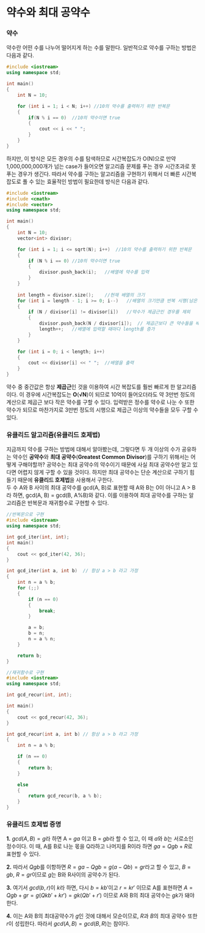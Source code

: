 # 약수와 최대 공약수

### 약수
약수란 어떤 수를 나누어 떨어지게 하는 수를 말한다. 일반적으로 약수를 구하는 방법은 다음과 같다.
``` cpp
#include <iostream>
using namespace std;

int main()
{
	int N = 10;

	for (int i = 1; i < N; i++)	//10의 약수를 출력하기 위한 반복문
	{
		if(N % i == 0)	//10의 약수이면 true
		{
			cout << i << " ";
		}
	}
}
```

하지만, 이 방식은 모든 경우의 수를 탐색하므로 시간복잡도가 O(N)으로 만약 1,000,000,000개가 넘는 case가 들어오면 알고리즘 문제를 푸는 경우 시간초과로 못 푸는 경우가 생긴다. 따라서 약수를 구하는 알고리즘을 구현하기 위해서 더 빠른 시간복잡도로 풀 수 있는 효율적인 방법이 필요한데 방식은 다음과 같다.
```cpp
#include <iostream>
#include <cmath>
#include <vector>
using namespace std;

int main()
{
	int N = 10;
	vector<int> divisor;

	for (int i = 1; i <= sqrt(N); i++)	//10의 약수를 출력하기 위한 반복문
	{
		if (N % i == 0)	//10의 약수이면 true
		{
			divisor.push_back(i);	//배열에 약수를 입력
		}
	}
	
	int length = divisor.size();	//현재 배열의 크기
	for (int i = length - 1; i >= 0; i--)	//배열의 크기만큼 반복 시행(남은 약수의 갯수가 배열의 크기와 같거나 배열의 크기 - 1과 같기 때문)
	{
		if (N / divisor[i] != divisor[i])	//약수가 제곱근인 경우를 제외
		{
			divisor.push_back(N / divisor[i]);	// 제곱근보다 큰 약수들을 배열에 입력
			length++;	//배열에 입력할 때마다 length를 증가
		}
	}

	for (int i = 0; i < length; i++)
	{
		cout << divisor[i] << " ";	//배열을 출력
	}
}
```

약수 중 중간값은 항상 **제곱근**인 것을 이용하여 시간 복잡도를 훨씬 빠르게 한 알고리즘이다. 이 경우에 시간복잡도는 **O**(**√N**)이 되므로 10억이 들어오더라도 약 3만번 정도의 계산으로 제곱근 보다 작은 약수를 구할 수 있다. 입력받은 정수를 약수로 나눈 수 또한 약수가 되므로 마찬가지로 3만번 정도의 시행으로 제곱근 이상의 약수들을 모두 구할 수 있다.

### 유클리드 알고리즘(유클리드 호제법)

지금까지 약수를 구하는 방법에 대해서 알아봤는데, 그렇다면 두 개 이상의 수가 공유하는 약수인 **공약수**와 **최대 공약수**(**Greatest Common Divisor**)를 구하기 위해서는 어떻게 구해야할까? 공약수는 최대 공약수의 약수이기 때문에 사실 최대 공약수만 알고 있다면 어렵지 않게 구할 수 있을 것이다. 하지만 최대 공약수는 단순 계산으로 구하기 힘들기 때문에 **유클리드 호제법**을 사용해서 구한다.
<br>
두 수 A와 B 사이의 최대 공약수를 gcd(A, B)로 표현할 때 A와 B는 0이 아니고 A > B라 하면, gcd(A, B) = gcd(B, A%B)와 같다. 이를 이용하여 최대 공약수를 구하는 알고리즘은 반복문과 재귀함수로 구현할 수 있다.
```cpp
//반복문으로 구현
#include <iostream>
using namespace std;

int gcd_iter(int, int);
int main()
{
	cout << gcd_iter(42, 36);
}

int gcd_iter(int a, int b)	// 항상 a > b 라고 가정
{
	int n = a % b;
	for (;;)
	{
		if (n == 0)
		{
			break;
		}

		a = b;
		b = n;
		n = a % n;
	}

	return b;
}
```
```cpp
//재귀함수로 구현
#include <iostream>
using namespace std;

int gcd_recur(int, int);

int main()
{
	cout << gcd_recur(42, 36);
}

int gcd_recur(int a, int b)	// 항상 a > b 라고 가정
{
	int n = a % b;

	if (n == 0)
	{
		return b;
	}

	else
	{
		return gcd_recur(b, a % b);
	}
}
```
### 유클리드 호제법 증명

**1.** 
$gcd(A, B) = g$라 하면 A = 
$ga$ 이고 B = 
$gb$라 할 수 있고, 이 때 
$a$와 
$b$는 서로소인 정수이다.
이 때, A를 B로 나눈 몫을 Q라하고 나머지를 R이라 하면
$ga = Qgb + R$로 표현할 수 있다.
<br>

**2.** 따라서
$Qgb$를 이항하면 
$R = ga - Qgb = g(a - Qb) = gr$라고 할 수 있고, 
$B = gb$, 
$R = gr$이므로 
$g$는 B와 R사이의 공약수가 된다.
<br>

**3.** 여기서 
$gcd(b,r)$이
$k$라 하면, 다시 
$b = kb'$이고
$r = kr'$ 이므로
A를 표현하면
$A = Qgb + gr = g(Qkb' + kr') = gk(Qb' + r')$ 이므로 A와 B의 최대 공약수는 
$gk$가 돼야한다. 
<br>

**4.** 이는 A와 B의 최대공약수가 
$g$인 것에 대해서 모순이므로, 
$R$과 
$B$의 최대 공약수 또한 
$r$이 성립한다.
따라서 
$gcd(A, B) = gcd(B, R)$는 참이다.



